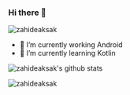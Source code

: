 ### Hi there 👋

<p align="left"> <img src="https://komarev.com/ghpvc/?username=zahideaksak&label=Views&color=blue&style=plastic" alt="zahideaksak" /> </p>

- 🔭 I’m currently working Android
- 🌱 I’m currently learning Kotlin

![zahideaksak's github stats](https://github-readme-stats.vercel.app/api?username=zahideaksak&show_icons=true&line_height=25)
<p><img align="left" src="https://github-readme-stats.vercel.app/api/top-langs/?username=zahideaksak&layout=compact&hide=html" alt="zahideaksak" /></p>
